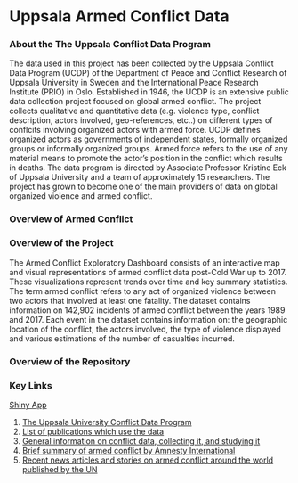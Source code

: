 # Uppsala Armed Conflict Data


### **About the The Uppsala Conflict Data Program** 

The data used in this project has been collected by the Uppsala Conflict Data Program (UCDP) of the Department of Peace and Conflict Research of Uppsala University in Sweden and the International Peace Research Institute (PRIO) in Oslo. Established in 1946, the UCDP is an extensive public data collection project focused on global armed conflict. The project collects qualitative and quantitative data (e.g. violence type, conflict description, actors involved, geo-references, etc..) on different types of conflcits involving organized actors with armed force. UCDP defines organized actors as governments of independent states, formally organized groups or informally organized groups. Armed force refers to the use of any material means to promote the actor’s position in the conflict which results in deaths. The data program is directed by Associate Professor Kristine Eck of Uppsala University and a team of approximately 15 researchers. The project has grown to become one of the main providers of data on global organized violence and armed conflict. 


### **Overview of Armed Conflict**



### **Overview of the Project**

The Armed Conflict Exploratory Dashboard consists of an interactive map and visual representations of armed conflict 
data post-Cold War up to 2017. These visualizations represent trends over time and key summary statistics. The term armed conflict refers to any act of organized violence between two actors that involved at least one fatality. The dataset contains information on 142,902 incidents of armed conflict between the years 1989 and 2017. Each event in the dataset contains information on: the geographic location of the conflict, the actors involved, the type of violence displayed and various estimations of the number of casualties incurred. 

### **Overview of the Repository**




### **Key Links**
  
[Shiny App](https://ghada-amer.shinyapps.io/armed_conflict_dashboard/)
  
1. [The Uppsala University Conflict Data Program](https://www.pcr.uu.se/research/ucdp/)
2. [List of publications which use the data](https://www.pcr.uu.se/research/ucdp/publications/)
3. [General information on conflict data, collecting it, and studying it](https://www.pcr.uu.se/research/ucdp/publications/ucdp-papers/)
4. [Brief summary of armed conflict by Amnesty International](https://www.amnesty.org/en/what-we-do/armed-conflict/)
5. [Recent news articles and stories on armed conflict around the world published by the UN](https://news.un.org/en/tags/armed-conflict)





